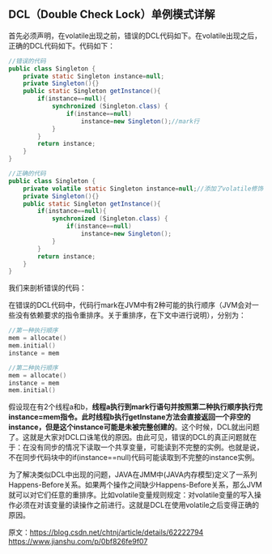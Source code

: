 ## DCL（Double Check Lock）单例模式详解

首先必须声明，在volatile出现之前，错误的DCL代码如下。在volatile出现之后，正确的DCL代码如下。代码如下：

```java
//错误的代码  
public class Singleton {  
    private static Singleton instance=null;  
    private Singleton(){}  
    public static Singleton getInstance(){  
        if(instance==null){  
            synchronized (Singleton.class) {  
                if(instance==null)  
                    instance=new Singleton();//mark行
            }
        }  
        return instance;  
    }  
}  
```

```java
//正确的代码  
public class Singleton {  
    private volatile static Singleton instance=null;//添加了volatile修饰符  
    private Singleton(){}  
    public static Singleton getInstance(){  
        if(instance==null){  
            synchronized (Singleton.class) {  
                if(instance==null)  
                    instance=new Singleton();
            }
        }  
        return instance;  
    }  
}  
```

我们来剖析错误的代码：

在错误的DCL代码中，代码行mark在JVM中有2种可能的执行顺序（JVM会对一些没有依赖要求的指令重排序。关于重排序，在下文中进行说明），分别为：

```C
//第一种执行顺序  
mem = allocate()  
mem.initial()  
instance = mem  
```

```C
//第二种执行顺序  
mem = allocate()  
instance = mem  
mem.initial()
```

假设现在有2个线程a和b，**线程a执行到mark行语句并按照第二种执行顺序执行完instance=mem指令。此时线程b执行getInstane方法会直接返回一个非空的instance，但是这个instance可能是未被完整创建的**。这个时候，DCL就出问题了。这就是大家对DCL口诛笔伐的原因。由此可见，错误的DCL的真正问题就在于：在没有同步的情况下读取一个共享变量，可能读到不完整的实例。也就是说，不在同步代码块中的if(instance==null)代码可能读取到不完整的instance实例。

为了解决类似DCL中出现的问题，JAVA在JMM中(JAVA内存模型)定义了一系列Happens-Before关系。如果两个操作之间缺少Happens-Before关系，那么JVM就可以对它们任意的重排序。比如volatile变量规则规定：对volatile变量的写入操作必须在对该变量的读操作之前进行。这就是DCL在使用volatile之后变得正确的原因。


原文：https://blog.csdn.net/chtnj/article/details/62222794
https://www.jianshu.com/p/0bf826fe9f07